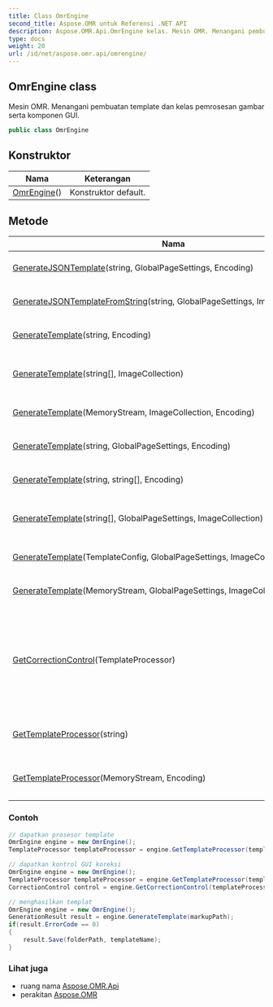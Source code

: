 ```yaml
---
title: Class OmrEngine
second_title: Aspose.OMR untuk Referensi .NET API
description: Aspose.OMR.Api.OmrEngine kelas. Mesin OMR. Menangani pembuatan template dan kelas pemrosesan gambar serta komponen GUI.
type: docs
weight: 20
url: /id/net/aspose.omr.api/omrengine/
---
```

## OmrEngine class

Mesin OMR. Menangani pembuatan template dan kelas pemrosesan gambar serta komponen GUI.

```csharp
public class OmrEngine
```

## Konstruktor

| Nama | Keterangan |
| --- | --- |
| [OmrEngine](omrengine/)() | Konstruktor default. |

## Metode

| Nama | Keterangan |
| --- | --- |
| [GenerateJSONTemplate](../../aspose.omr.api/omrengine/generatejsontemplate/)(string, GlobalPageSettings, Encoding) | Membuat template (.omr) dan gambar template berdasarkan .json markup |
| [GenerateJSONTemplateFromString](../../aspose.omr.api/omrengine/generatejsontemplatefromstring/)(string, GlobalPageSettings, ImageCollection) | Membuat template (.omr) dan gambar template berdasarkan markup JSON |
| [GenerateTemplate](../../aspose.omr.api/omrengine/generatetemplate/#generatetemplate_5)(string, Encoding) | Membuat template (.omr) dan gambar template berdasarkan markup teks |
| [GenerateTemplate](../../aspose.omr.api/omrengine/generatetemplate/#generatetemplate_6)(string[], ImageCollection) | Membuat template (.omr) dan gambar template berdasarkan array garis markup |
| [GenerateTemplate](../../aspose.omr.api/omrengine/generatetemplate/#generatetemplate_1)(MemoryStream, ImageCollection, Encoding) | Membuat template (.omr) dan gambar template berdasarkan MemoryStream |
| [GenerateTemplate](../../aspose.omr.api/omrengine/generatetemplate/#generatetemplate_3)(string, GlobalPageSettings, Encoding) | Membuat template (.omr) dan gambar template berdasarkan markup teks |
| [GenerateTemplate](../../aspose.omr.api/omrengine/generatetemplate/#generatetemplate_4)(string, string[], Encoding) | Membuat template (.omr) dan gambar template berdasarkan markup teks |
| [GenerateTemplate](../../aspose.omr.api/omrengine/generatetemplate/#generatetemplate_7)(string[], GlobalPageSettings, ImageCollection) | Membuat template (.omr) dan gambar template berdasarkan array garis markup |
| [GenerateTemplate](../../aspose.omr.api/omrengine/generatetemplate/#generatetemplate)(TemplateConfig, GlobalPageSettings, ImageCollection) | Membuat template (.omr) dan gambar template berdasarkan objek Template |
| [GenerateTemplate](../../aspose.omr.api/omrengine/generatetemplate/#generatetemplate_2)(MemoryStream, GlobalPageSettings, ImageCollection, Encoding) | Membuat template (.omr) dan gambar template berdasarkan MemoryStream |
| [GetCorrectionControl](../../aspose.omr.api/omrengine/getcorrectioncontrol/)(TemplateProcessor) | Membuat[`CorrectionControl`](../../aspose.omr.correctionui/correctioncontrol/) contoh yang memungkinkan bekerja dengan OMR API menggunakan GUI. Membawa[`TemplateProcessor`](../templateprocessor/) sebagai parameter dan hanya berfungsi dengan gambar yang dibuat menggunakan template tertentu |
| [GetTemplateProcessor](../../aspose.omr.api/omrengine/gettemplateprocessor/#gettemplateprocessor_1)(string) | Membuat[`TemplateProcessor`](../templateprocessor/) contoh yang memungkinkan bekerja dengan template yang ditentukan. |
| [GetTemplateProcessor](../../aspose.omr.api/omrengine/gettemplateprocessor/#gettemplateprocessor)(MemoryStream, Encoding) | Membuat[`TemplateProcessor`](../templateprocessor/) contoh yang memungkinkan bekerja dengan template yang ditentukan. |

### Contoh

```csharp
// dapatkan prosesor template
OmrEngine engine = new OmrEngine();
TemplateProcessor templateProcessor = engine.GetTemplateProcessor(templatePath);
```

```csharp
// dapatkan kontrol GUI koreksi
OmrEngine engine = new OmrEngine();
TemplateProcessor templateProcessor = engine.GetTemplateProcessor(templatePath);
CorrectionControl control = engine.GetCorrectionControl(templateProcessor);
```

```csharp
// menghasilkan templat
OmrEngine engine = new OmrEngine();
GenerationResult result = engine.GenerateTemplate(markupPath);
if(result.ErrorCode == 0)
{
    result.Save(folderPath, templateName);
}
```

### Lihat juga

* ruang nama [Aspose.OMR.Api](../../aspose.omr.api/)
* perakitan [Aspose.OMR](../../)


